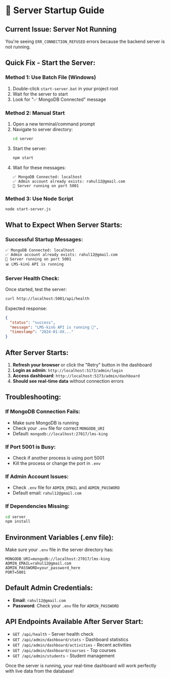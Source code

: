 # 🚀 Server Startup Guide

## **Current Issue**: Server Not Running
You're seeing `ERR_CONNECTION_REFUSED` errors because the backend server is not running.

## **Quick Fix - Start the Server:**

### **Method 1: Use Batch File (Windows)**
1. Double-click `start-server.bat` in your project root
2. Wait for the server to start
3. Look for "✅ MongoDB Connected" message

### **Method 2: Manual Start**
1. Open a new terminal/command prompt
2. Navigate to server directory:
   ```bash
   cd server
   ```
3. Start the server:
   ```bash
   npm start
   ```
4. Wait for these messages:
   ```
   ✅ MongoDB Connected: localhost
   ✅ Admin account already exists: rahul12@gmail.com
   🚀 Server running on port 5001
   ```

### **Method 3: Use Node Script**
```bash
node start-server.js
```

## **What to Expect When Server Starts:**

### **Successful Startup Messages:**
```
✅ MongoDB Connected: localhost
✅ Admin account already exists: rahul12@gmail.com
🚀 Server running on port 5001
📊 LMS-kinG API is running
```

### **Server Health Check:**
Once started, test the server:
```bash
curl http://localhost:5001/api/health
```

Expected response:
```json
{
  "status": "success",
  "message": "LMS-kinG API is running 🚀",
  "timestamp": "2024-01-XX..."
}
```

## **After Server Starts:**

1. **Refresh your browser** or click the "Retry" button in the dashboard
2. **Login as admin**: `http://localhost:5173/admin/login`
3. **Access dashboard**: `http://localhost:5173/admin/dashboard`
4. **Should see real-time data** without connection errors

## **Troubleshooting:**

### **If MongoDB Connection Fails:**
- Make sure MongoDB is running
- Check your `.env` file for correct `MONGODB_URI`
- Default: `mongodb://localhost:27017/lms-king`

### **If Port 5001 is Busy:**
- Check if another process is using port 5001
- Kill the process or change the port in `.env`

### **If Admin Account Issues:**
- Check `.env` file for `ADMIN_EMAIL` and `ADMIN_PASSWORD`
- Default email: `rahul12@gmail.com`

### **If Dependencies Missing:**
```bash
cd server
npm install
```

## **Environment Variables (.env file):**
Make sure your `.env` file in the server directory has:
```env
MONGODB_URI=mongodb://localhost:27017/lms-king
ADMIN_EMAIL=rahul12@gmail.com
ADMIN_PASSWORD=your_password_here
PORT=5001
```

## **Default Admin Credentials:**
- **Email**: `rahul12@gmail.com`
- **Password**: Check your `.env` file for `ADMIN_PASSWORD`

## **API Endpoints Available After Server Start:**
- `GET /api/health` - Server health check
- `GET /api/admin/dashboard/stats` - Dashboard statistics
- `GET /api/admin/dashboard/activities` - Recent activities
- `GET /api/admin/dashboard/courses` - Top courses
- `GET /api/admin/students` - Student management

Once the server is running, your real-time dashboard will work perfectly with live data from the database!
